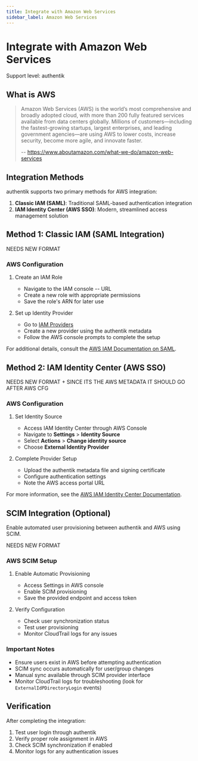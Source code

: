 ```yaml
---
title: Integrate with Amazon Web Services
sidebar_label: Amazon Web Services
---
```


# Integrate with Amazon Web Services

<span class="badge badge--primary">Support level: authentik</span>

## What is AWS

> Amazon Web Services (AWS) is the world’s most comprehensive and broadly adopted cloud, with more than 200 fully featured services available from data centers globally. Millions of customers—including the fastest-growing startups, largest enterprises, and leading government agencies—are using AWS to lower costs, increase security, become more agile, and innovate faster.
>
> -- https://www.aboutamazon.com/what-we-do/amazon-web-services

## Integration Methods

authentik supports two primary methods for AWS integration:

1. **Classic IAM (SAML)**: Traditional SAML-based authentication integration
2. **IAM Identity Center (AWS SSO)**: Modern, streamlined access management solution

## Method 1: Classic IAM (SAML Integration)

NEEDS NEW FORMAT

<!-- ### authentik Configuration

1. Create a new application in authentik
   - Note the application **slug** for later use

2. Set up a SAML provider with these settings:
   - ACS URL: `https://signin.aws.amazon.com/saml`
   - Issuer: `authentik`
   - Binding: `Post`
   - Audience: `urn:amazon:webservices`

3. Configure Property Mappings

#### Role Mapping Configuration

Set up role mapping by configuring the SAML Name field to `https://aws.amazon.com/SAML/Attributes/Role`. Choose one of these mapping approaches:

**Static ARN Mapping**:
```python
return "arn:aws:iam::123412341234:role/saml_role,arn:aws:iam::123412341234:saml-provider/authentik"
```

**Group-Based Role Mapping**:
```python
role_name = user.group_attributes().get("aws_role", "")
return f"arn:aws:iam::123412341234:role/{role_name},arn:aws:iam::123412341234:saml-provider/authentik"
```

**Multiple Role Mapping**:
```python
return [
    "arn:aws:iam::123412341234:role/role_a,arn:aws:iam::123412341234:saml-provider/authentik",
    "arn:aws:iam::123412341234:role/role_b,arn:aws:iam::123412341234:saml-provider/authentik",
    "arn:aws:iam::123412341234:role/role_c,arn:aws:iam::123412341234:saml-provider/authentik",
]
```

#### Session Name Configuration

Configure the RoleSessionName by setting the SAML Name field to `https://aws.amazon.com/SAML/Attributes/RoleSessionName`. To use the authenticated user's username:

```python
return user.username
``` -->

### AWS Configuration

1. Create an IAM Role

    - Navigate to the IAM console -- URL
    - Create a new role with appropriate permissions
    - Save the role's ARN for later use

2. Set up Identity Provider
    - Go to [IAM Providers](https://console.aws.amazon.com/iam/home#/providers)
    - Create a new provider using the authentik metadata
    - Follow the AWS console prompts to complete the setup

For additional details, consult the [AWS IAM Documentation on SAML](https://docs.aws.amazon.com/IAM/latest/UserGuide/id_roles_providers_create_saml_assertions.html).

## Method 2: IAM Identity Center (AWS SSO)

NEEDS NEW FORMAT + SINCE ITS THE AWS METADATA IT SHOULD GO AFTER AWS CFG

<!-- ### authentik Configuration

1. Create SAML Provider
   - Navigate to **Providers** > **Create**
   - Select **SAML Provider from metadata**
   - Upload the AWS-provided metadata file

2. Configure Provider Settings
   - Set **Audience** to match AWS Issuer URL
   - Configure **Signing Certificate** in Advanced Protocol Settings
   - Download the **Metadata file** and **Signing Certificate** -->

### AWS Configuration

1. Set Identity Source

    - Access IAM Identity Center through AWS Console
    - Navigate to **Settings** > **Identity Source**
    - Select **Actions** > **Change identity source**
    - Choose **External Identity Provider**

2. Complete Provider Setup
    - Upload the authentik metadata file and signing certificate
    - Configure authentication settings
    - Note the AWS access portal URL

For more information, see the [AWS IAM Identity Center Documentation](https://docs.aws.amazon.com/singlesignon/latest/userguide/identity-source.html).

## SCIM Integration (Optional)

Enable automated user provisioning between authentik and AWS using SCIM.

NEEDS NEW FORMAT

<!-- ### authentik SCIM Setup

1. Create SCIM Provider
   - Go to **Providers** > **Create** > **SCIM Provider**
   - Configure with AWS SCIM endpoint and access token
   - Set desired user filtering options

2. Configure Property Mapping
   - Navigate to **Customization** > **Property Mappings**
   - Create new SCIM mapping
   - Use a name lexically preceding "authentik default" (e.g., "AWS SCIM User mapping")
   - Add the following expression:

```python
# Remove 'photos' attribute (not supported by AWS IAM)
return {
    "photos": None,
}
```

3. Update Provider Settings
   - Edit the SCIM provider
   - Add both the default and new mapping under User Property Mappings
   - Save changes -->

### AWS SCIM Setup

1. Enable Automatic Provisioning

    - Access Settings in AWS console
    - Enable SCIM provisioning
    - Save the provided endpoint and access token

2. Verify Configuration
    - Check user synchronization status
    - Test user provisioning
    - Monitor CloudTrail logs for any issues

### Important Notes

- Ensure users exist in AWS before attempting authentication
- SCIM sync occurs automatically for user/group changes
- Manual sync available through SCIM provider interface
- Monitor CloudTrail logs for troubleshooting (look for `ExternalIdPDirectoryLogin` events)

## Verification

After completing the integration:

1. Test user login through authentik
2. Verify proper role assignment in AWS
3. Check SCIM synchronization if enabled
4. Monitor logs for any authentication issues
